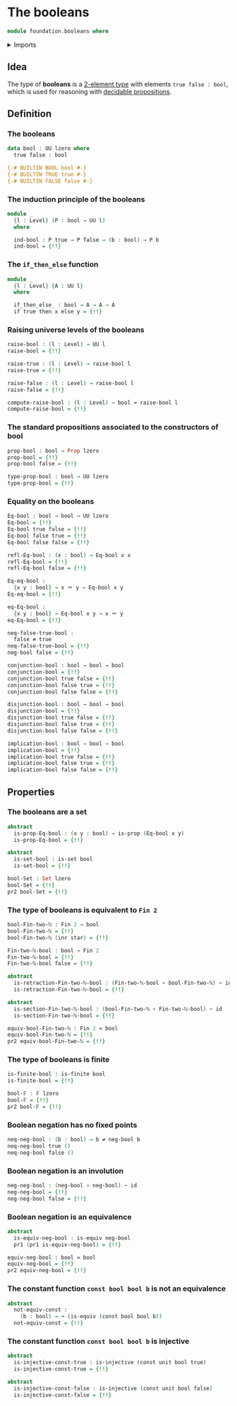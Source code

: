 # The booleans

```agda
module foundation.booleans where
```

<details><summary>Imports</summary>

```agda
open import foundation.dependent-pair-types
open import foundation.negated-equality
open import foundation.raising-universe-levels
open import foundation.unit-type
open import foundation.universe-levels

open import foundation-core.constant-maps
open import foundation-core.coproduct-types
open import foundation-core.empty-types
open import foundation-core.equivalences
open import foundation-core.function-types
open import foundation-core.homotopies
open import foundation-core.identity-types
open import foundation-core.injective-maps
open import foundation-core.negation
open import foundation-core.propositions
open import foundation-core.sets

open import univalent-combinatorics.finite-types
open import univalent-combinatorics.standard-finite-types
```

</details>

## Idea

The type of **booleans** is a
[2-element type](univalent-combinatorics.2-element-types.md) with elements
`true false : bool`, which is used for reasoning with
[decidable propositions](foundation-core.decidable-propositions.md).

## Definition

### The booleans

```agda
data bool : UU lzero where
  true false : bool

{-# BUILTIN BOOL bool #-}
{-# BUILTIN TRUE true #-}
{-# BUILTIN FALSE false #-}
```

### The induction principle of the booleans

```agda
module _
  {l : Level} (P : bool → UU l)
  where

  ind-bool : P true → P false → (b : bool) → P b
  ind-bool = {!!}
```

### The `if_then_else` function

```agda
module _
  {l : Level} {A : UU l}
  where

  if_then_else_ : bool → A → A → A
  if true then x else y = {!!}
```

### Raising universe levels of the booleans

```agda
raise-bool : (l : Level) → UU l
raise-bool = {!!}

raise-true : (l : Level) → raise-bool l
raise-true = {!!}

raise-false : (l : Level) → raise-bool l
raise-false = {!!}

compute-raise-bool : (l : Level) → bool ≃ raise-bool l
compute-raise-bool = {!!}
```

### The standard propositions associated to the constructors of bool

```agda
prop-bool : bool → Prop lzero
prop-bool = {!!}
prop-bool false = {!!}

type-prop-bool : bool → UU lzero
type-prop-bool = {!!}
```

### Equality on the booleans

```agda
Eq-bool : bool → bool → UU lzero
Eq-bool = {!!}
Eq-bool true false = {!!}
Eq-bool false true = {!!}
Eq-bool false false = {!!}

refl-Eq-bool : (x : bool) → Eq-bool x x
refl-Eq-bool = {!!}
refl-Eq-bool false = {!!}

Eq-eq-bool :
  {x y : bool} → x ＝ y → Eq-bool x y
Eq-eq-bool = {!!}

eq-Eq-bool :
  {x y : bool} → Eq-bool x y → x ＝ y
eq-Eq-bool = {!!}

neq-false-true-bool :
  false ≠ true
neq-false-true-bool = {!!}
neg-bool false = {!!}

conjunction-bool : bool → bool → bool
conjunction-bool = {!!}
conjunction-bool true false = {!!}
conjunction-bool false true = {!!}
conjunction-bool false false = {!!}

disjunction-bool : bool → bool → bool
disjunction-bool = {!!}
disjunction-bool true false = {!!}
disjunction-bool false true = {!!}
disjunction-bool false false = {!!}

implication-bool : bool → bool → bool
implication-bool = {!!}
implication-bool true false = {!!}
implication-bool false true = {!!}
implication-bool false false = {!!}
```

## Properties

### The booleans are a set

```agda
abstract
  is-prop-Eq-bool : (x y : bool) → is-prop (Eq-bool x y)
  is-prop-Eq-bool = {!!}

abstract
  is-set-bool : is-set bool
  is-set-bool = {!!}

bool-Set : Set lzero
bool-Set = {!!}
pr2 bool-Set = {!!}
```

### The type of booleans is equivalent to `Fin 2`

```agda
bool-Fin-two-ℕ : Fin 2 → bool
bool-Fin-two-ℕ = {!!}
bool-Fin-two-ℕ (inr star) = {!!}

Fin-two-ℕ-bool : bool → Fin 2
Fin-two-ℕ-bool = {!!}
Fin-two-ℕ-bool false = {!!}

abstract
  is-retraction-Fin-two-ℕ-bool : (Fin-two-ℕ-bool ∘ bool-Fin-two-ℕ) ~ id
  is-retraction-Fin-two-ℕ-bool = {!!}

abstract
  is-section-Fin-two-ℕ-bool : (bool-Fin-two-ℕ ∘ Fin-two-ℕ-bool) ~ id
  is-section-Fin-two-ℕ-bool = {!!}

equiv-bool-Fin-two-ℕ : Fin 2 ≃ bool
equiv-bool-Fin-two-ℕ = {!!}
pr2 equiv-bool-Fin-two-ℕ = {!!}
```

### The type of booleans is finite

```agda
is-finite-bool : is-finite bool
is-finite-bool = {!!}

bool-𝔽 : 𝔽 lzero
bool-𝔽 = {!!}
pr2 bool-𝔽 = {!!}
```

### Boolean negation has no fixed points

```agda
neq-neg-bool : (b : bool) → b ≠ neg-bool b
neq-neg-bool true ()
neq-neg-bool false ()
```

### Boolean negation is an involution

```agda
neg-neg-bool : (neg-bool ∘ neg-bool) ~ id
neg-neg-bool = {!!}
neg-neg-bool false = {!!}
```

### Boolean negation is an equivalence

```agda
abstract
  is-equiv-neg-bool : is-equiv neg-bool
  pr1 (pr1 is-equiv-neg-bool) = {!!}

equiv-neg-bool : bool ≃ bool
equiv-neg-bool = {!!}
pr2 equiv-neg-bool = {!!}
```

### The constant function `const bool bool b` is not an equivalence

```agda
abstract
  not-equiv-const :
    (b : bool) → ¬ (is-equiv (const bool bool b))
  not-equiv-const = {!!}
```

### The constant function `const bool bool b` is injective

```agda
abstract
  is-injective-const-true : is-injective (const unit bool true)
  is-injective-const-true = {!!}

abstract
  is-injective-const-false : is-injective (const unit bool false)
  is-injective-const-false = {!!}
```
